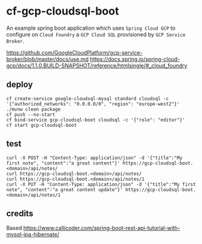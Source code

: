 # cf-gcp-cloudsql-boot

An example spring boot application which uses `Spring Cloud GCP` to configure on `Cloud Foundry` a `GCP Cloud SQL` provisioned by `GCP Service Broker`.

https://github.com/GoogleCloudPlatform/gcp-service-broker/blob/master/docs/use.md
https://docs.spring.io/spring-cloud-gcp/docs/1.1.0.BUILD-SNAPSHOT/reference/htmlsingle/#_cloud_foundry

## deploy
```
cf create-service google-cloudsql-mysql standard cloudsql -c '{"authorized_networks": "0.0.0.0/0", "region": "europe-west2"}'
./mvnw clean package
cf push --no-start
cf bind-service gcp-cloudsql-boot cloudsql -c '{"role": "editor"}'
cf start gcp-cloudsql-boot
```

## test

```
curl -X POST -H "Content-Type: application/json" -d '{"title":"My first note", "content":"a great content"}' https://gcp-cloudsql-boot.<domain>/api/notes/
curl https://gcp-cloudsql-boot.<domain>/api/notes/
curl https://gcp-cloudsql-boot.<domain>/api/notes/1
curl -X PUT -H "Content-Type: application/json" -d '{"title":"My first note", "content":"a great content update"}' https://gcp-cloudsql-boot.<domain>/api/notes/1
```

## credits

Based https://www.callicoder.com/spring-boot-rest-api-tutorial-with-mysql-jpa-hibernate/